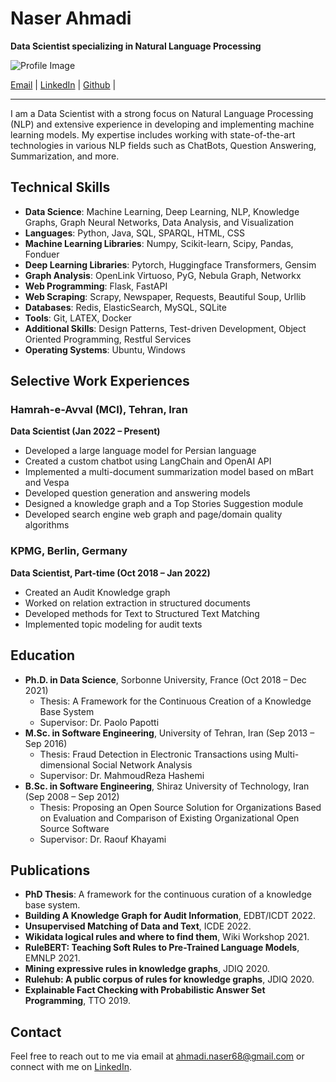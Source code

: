 # Naser Ahmadi

**Data Scientist specializing in Natural Language Processing**

![Profile Image](link_to_your_profile_image)

[Email](mailto:ahmadi.naser68@gmail.com) | 
[LinkedIn](https://www.linkedin.com/in/naser-ahmadi-ab028419a/) | 
[Github](https://github.com/naserahmadi) | 

---

I am a Data Scientist with a strong focus on Natural Language Processing (NLP) and extensive experience in developing and implementing machine learning models. My expertise includes working with state-of-the-art technologies in various NLP fields such as ChatBots, Question Answering, Summarization, and more.

## Technical Skills

- **Data Science**: Machine Learning, Deep Learning, NLP, Knowledge Graphs, Graph Neural Networks, Data Analysis, and Visualization
- **Languages**: Python, Java, SQL, SPARQL, HTML, CSS
- **Machine Learning Libraries**: Numpy, Scikit-learn, Scipy, Pandas, Fonduer
- **Deep Learning Libraries**: Pytorch, Huggingface Transformers, Gensim
- **Graph Analysis**: OpenLink Virtuoso, PyG, Nebula Graph, Networkx
- **Web Programming**: Flask, FastAPI
- **Web Scraping**: Scrapy, Newspaper, Requests, Beautiful Soup, Urllib
- **Databases**: Redis, ElasticSearch, MySQL, SQLite
- **Tools**: Git, LATEX, Docker
- **Additional Skills**: Design Patterns, Test-driven Development, Object Oriented Programming, Restful Services
- **Operating Systems**: Ubuntu, Windows

## Selective Work Experiences

### Hamrah-e-Avval (MCI), Tehran, Iran
**Data Scientist (Jan 2022 – Present)**
- Developed a large language model for Persian language
- Created a custom chatbot using LangChain and OpenAI API
- Implemented a multi-document summarization model based on mBart and Vespa
- Developed question generation and answering models
- Designed a knowledge graph and a Top Stories Suggestion module
- Developed search engine web graph and page/domain quality algorithms

### KPMG, Berlin, Germany
**Data Scientist, Part-time (Oct 2018 – Jan 2022)**
- Created an Audit Knowledge graph
- Worked on relation extraction in structured documents
- Developed methods for Text to Structured Text Matching
- Implemented topic modeling for audit texts

## Education

- **Ph.D. in Data Science**, Sorbonne University, France (Oct 2018 – Dec 2021)
  - Thesis: A Framework for the Continuous Creation of a Knowledge Base System
  - Supervisor: Dr. Paolo Papotti
- **M.Sc. in Software Engineering**, University of Tehran, Iran (Sep 2013 – Sep 2016)
  - Thesis: Fraud Detection in Electronic Transactions using Multi-dimensional Social Network Analysis
  - Supervisor: Dr. MahmoudReza Hashemi
- **B.Sc. in Software Engineering**, Shiraz University of Technology, Iran (Sep 2008 – Sep 2012)
  - Thesis: Proposing an Open Source Solution for Organizations Based on Evaluation and Comparison of Existing Organizational Open Source Software
  - Supervisor: Dr. Raouf Khayami

## Publications

- **PhD Thesis**: A framework for the continuous curation of a knowledge base system.
- **Building A Knowledge Graph for Audit Information**, EDBT/ICDT 2022.
- **Unsupervised Matching of Data and Text**, ICDE 2022.
- **Wikidata logical rules and where to find them**, Wiki Workshop 2021.
- **RuleBERT: Teaching Soft Rules to Pre-Trained Language Models**, EMNLP 2021.
- **Mining expressive rules in knowledge graphs**, JDIQ 2020.
- **Rulehub: A public corpus of rules for knowledge graphs**, JDIQ 2020.
- **Explainable Fact Checking with Probabilistic Answer Set Programming**, TTO 2019.

## Contact

Feel free to reach out to me via email at [ahmadi.naser68@gmail.com](mailto:ahmadi.naser68@gmail.com) or connect with me on [LinkedIn](your_linkedin_profile).
